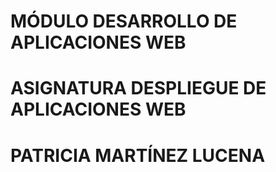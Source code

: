 # MÓDULO DESARROLLO DE APLICACIONES WEB
# ASIGNATURA DESPLIEGUE DE APLICACIONES WEB
# PATRICIA MARTÍNEZ LUCENA
